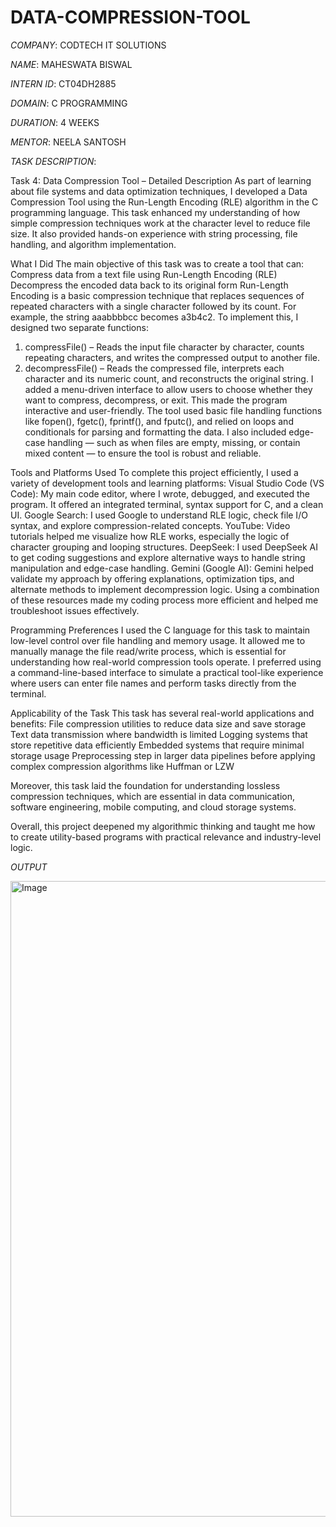# DATA-COMPRESSION-TOOL

*COMPANY*: CODTECH IT SOLUTIONS

*NAME*: MAHESWATA BISWAL

*INTERN ID*: CT04DH2885

*DOMAIN*: C PROGRAMMING

*DURATION*: 4 WEEKS

*MENTOR*: NEELA SANTOSH

*TASK DESCRIPTION*:

Task 4: Data Compression Tool – Detailed Description
As part of learning about file systems and data optimization techniques, I developed a Data Compression Tool using the Run-Length Encoding (RLE) algorithm in the C programming language. This task enhanced my understanding of how simple compression techniques work at the character level to reduce file size. It also provided hands-on experience with string processing, file handling, and algorithm implementation.

What I Did
The main objective of this task was to create a tool that can:
Compress data from a text file using Run-Length Encoding (RLE)
Decompress the encoded data back to its original form
Run-Length Encoding is a basic compression technique that replaces sequences of repeated characters with a single character followed by its count. For example, the string aaabbbbcc becomes a3b4c2.
To implement this, I designed two separate functions:
1. compressFile() – Reads the input file character by character, counts repeating characters, and writes the compressed output to another file.
2. decompressFile() – Reads the compressed file, interprets each character and its numeric count, and reconstructs the original string.
I added a menu-driven interface to allow users to choose whether they want to compress, decompress, or exit. This made the program interactive and user-friendly. The tool used basic file handling functions like fopen(), fgetc(), fprintf(), and fputc(), and relied on loops and conditionals for parsing and formatting the data.
I also included edge-case handling — such as when files are empty, missing, or contain mixed content — to ensure the tool is robust and reliable.

Tools and Platforms Used
To complete this project efficiently, I used a variety of development tools and learning platforms:
Visual Studio Code (VS Code): My main code editor, where I wrote, debugged, and executed the program. It offered an integrated terminal, syntax support for C, and a clean UI.
Google Search: I used Google to understand RLE logic, check file I/O syntax, and explore compression-related concepts.
YouTube: Video tutorials helped me visualize how RLE works, especially the logic of character grouping and looping structures.
DeepSeek: I used DeepSeek AI to get coding suggestions and explore alternative ways to handle string manipulation and edge-case handling.
Gemini (Google AI): Gemini helped validate my approach by offering explanations, optimization tips, and alternate methods to implement decompression logic.
Using a combination of these resources made my coding process more efficient and helped me troubleshoot issues effectively.

Programming Preferences
I used the C language for this task to maintain low-level control over file handling and memory usage. It allowed me to manually manage the file read/write process, which is essential for understanding how real-world compression tools operate.
I preferred using a command-line-based interface to simulate a practical tool-like experience where users can enter file names and perform tasks directly from the terminal.

Applicability of the Task
This task has several real-world applications and benefits:
File compression utilities to reduce data size and save storage
Text data transmission where bandwidth is limited
Logging systems that store repetitive data efficiently
Embedded systems that require minimal storage usage
Preprocessing step in larger data pipelines before applying complex compression algorithms like Huffman or LZW

Moreover, this task laid the foundation for understanding lossless compression techniques, which are essential in data communication, software engineering, mobile computing, and cloud storage systems.

Overall, this project deepened my algorithmic thinking and taught me how to create utility-based programs with practical relevance and industry-level logic.

*OUTPUT*

<img width="1919" height="1017" alt="Image" src="https://github.com/user-attachments/assets/02c5bc22-fad2-4fb3-a715-430b1dcf7d87" />
